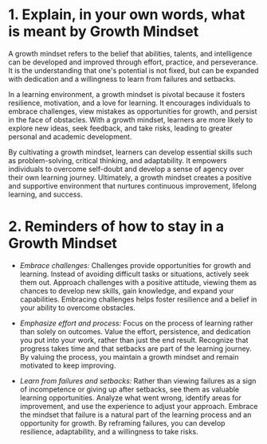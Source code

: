 # 1. Explain, in your own words, what is meant by **Growth Mindset** 

A growth mindset refers to the belief that abilities, talents, and intelligence can be developed and improved through effort, practice, and perseverance. It is the understanding that one's potential is not fixed, but can be expanded with dedication and a willingness to learn from failures and setbacks.

In a learning environment, a growth mindset is pivotal because it fosters resilience, motivation, and a love for learning. It encourages individuals to embrace challenges, view mistakes as opportunities for growth, and persist in the face of obstacles. With a growth mindset, learners are more likely to explore new ideas, seek feedback, and take risks, leading to greater personal and academic development.

By cultivating a growth mindset, learners can develop essential skills such as problem-solving, critical thinking, and adaptability. It empowers individuals to overcome self-doubt and develop a sense of agency over their own learning journey. Ultimately, a growth mindset creates a positive and supportive environment that nurtures continuous improvement, lifelong learning, and success.

# 2. Reminders of how to stay in a **Growth Mindset**

- *Embrace challenges:* Challenges provide opportunities for growth and learning. Instead of avoiding difficult tasks or situations, actively seek them out. Approach challenges with a positive attitude, viewing them as chances to develop new skills, gain knowledge, and expand your capabilities. Embracing challenges helps foster resilience and a belief in your ability to overcome obstacles.

- *Emphasize effort and process:* Focus on the process of learning rather than solely on outcomes. Value the effort, persistence, and dedication you put into your work, rather than just the end result. Recognize that progress takes time and that setbacks are part of the learning journey. By valuing the process, you maintain a growth mindset and remain motivated to keep improving.

- *Learn from failures and setbacks:* Rather than viewing failures as a sign of incompetence or giving up after setbacks, see them as valuable learning opportunities. Analyze what went wrong, identify areas for improvement, and use the experience to adjust your approach. Embrace the mindset that failure is a natural part of the learning process and an opportunity for growth. By reframing failures, you can develop resilience, adaptability, and a willingness to take risks.

